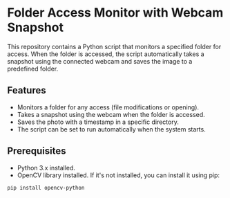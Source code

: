 # Folder Access Monitor with Webcam Snapshot

This repository contains a Python script that monitors a specified folder for access. When the folder is accessed, the script automatically takes a snapshot using the connected webcam and saves the image to a predefined folder.

## Features

- Monitors a folder for any access (file modifications or opening).
- Takes a snapshot using the webcam when the folder is accessed.
- Saves the photo with a timestamp in a specific directory.
- The script can be set to run automatically when the system starts.

## Prerequisites

- Python 3.x installed.
- OpenCV library installed. If it's not installed, you can install it using pip:

```bash
pip install opencv-python
